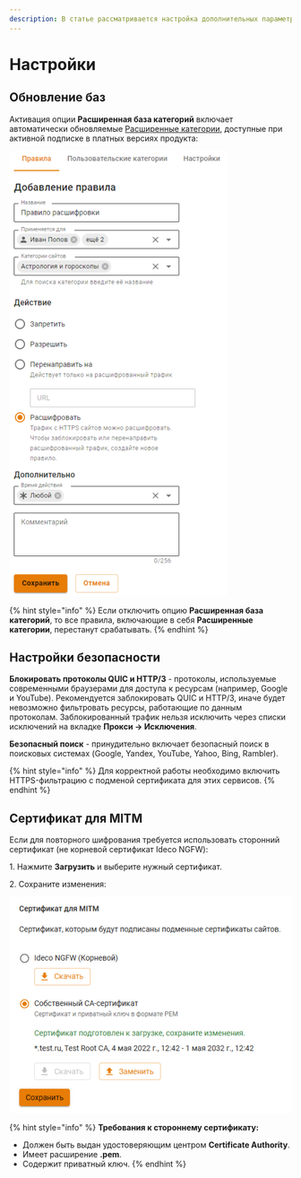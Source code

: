```yaml
---
description: В статье рассматривается настройка дополнительных параметров фильтрации модуля Контент-фильтр.
---
```


# Настройки

## Обновление баз

Активация опции **Расширенная база категорий** включает автоматически обновляемые [Расширенные категории](/settings/access-rules/content-filter/custom-categories.md#rasshirennye-kategorii), доступные при активной подписке в платных версиях продукта:

![](/.gitbook/assets/content-filter17.png)

{% hint style="info" %}
Если отключить опцию **Расширенная база категорий**, то все правила, включающие в себя **Расширенные категории**, перестанут срабатывать.
{% endhint %}

## Настройки безопасности

**Блокировать протоколы QUIC и HTTP/3** - протоколы, используемые современными браузерами для доступа к ресурсам (например, Google и YouTube). Рекомендуется заблокировать QUIC и HTTP/3, иначе будет невозможно фильтровать ресурсы, работающие по данным протоколам. Заблокированный трафик нельзя исключить через списки исключений на вкладке **Прокси -> Исключения**.

**Безопасный поиск** - принудительно включает безопасный поиск в поисковых системах (Google, Yandex, YouTube, Yahoo, Bing, Rambler).

{% hint style="info" %}
Для корректной работы необходимо включить HTTPS-фильтрацию с подменой сертификата для этих сервисов.
{% endhint %}

## Сертификат для MITM

Если для повторного шифрования требуется использовать сторонний сертификат (не корневой сертификат Ideco NGFW):

1\. Нажмите **Загрузить** и выберите нужный сертификат.

2\. Сохраните изменения:

![](/.gitbook/assets/content-filter10.png)

{% hint style="info" %}
**Требования к стороннему сертификату:**

* Должен быть выдан удостоверяющим центром **Certificate Authority**.
* Имеет расширение **.pem**.
* Содержит приватный ключ.
{% endhint %}